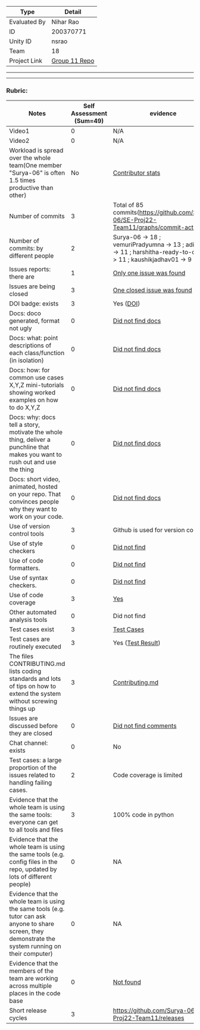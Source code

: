 |Type| Detail|
|--------|-------|
| Evaluated By | Nihar Rao |
| ID | 200370771 |
| Unity ID | nsrao |
| Team | 18 |
| Project Link | [Group 11 Repo](https://github.com/Surya-06/SE-Proj22-Team11) |

******
******

### Rubric:

|Notes|Self Assessment (Sum=49)|evidence|
|-----|------------------------|---------|
|Video1|0| N/A | 
|Video2|0| N/A | 
|Workload is spread over the whole team(One member "Surya-06" is often 1.5 times productive than other) | No |[Contributor stats](https://github.com/Surya-06/SE-Proj22-Team11/graphs/contributors) |
|Number of commits|3| Total of 85 commits(https://github.com/Surya-06/SE-Proj22-Team11/graphs/commit-activity) |
|Number of commits: by different people|2| Surya-06 -> 18 ; vemuriPradyumna -> 13 ; aditi-v9 -> 11 ; harshitha-ready-to-code -> 11 ; kaushikjadhav01 -> 9 |
|Issues reports: there are| 1 | [Only one issue was found](https://github.com/Surya-06/SE-Proj22-Team11/issues?q=is%3Aissue+is%3Aclosed)
|Issues are being closed| 3|[One closed issue was found](https://github.com/Surya-06/SE-Proj22-Team11/issues?q=is%3Aissue+is%3Aclosed) |
|DOI badge: exists|3| Yes ([DOI](https://zenodo.org/record/7046756)) |
|Docs: doco generated, format not ugly |0| [Did not find docs](https://github.com/Surya-06/SE-Proj22-Team11) |
|Docs: what: point descriptions of each class/function (in isolation) |0| [Did not find docs](https://github.com/Surya-06/SE-Proj22-Team11)  |
|Docs: how: for common use cases X,Y,Z mini-tutorials showing worked examples on how to do X,Y,Z|0|  [Did not find docs](https://github.com/Surya-06/SE-Proj22-Team11)  | 
|Docs: why: docs tell a story, motivate the whole thing, deliver a punchline that makes you want to rush out and use the thing| 0 | [Did not find docs](https://github.com/Surya-06/SE-Proj22-Team11) |
|Docs: short video, animated, hosted on your repo. That convinces people why they want to work on your code.| 0 | [Did not find docs](https://github.com/Surya-06/SE-Proj22-Team11) |
|Use of version control tools| 3|Github is used for version control |
|Use of style checkers | 0|[Did not find](https://github.com/Surya-06/SE-Proj22-Team11/blob/main/.github/workflows/build-test.yaml) |
|Use of code formatters. | 0|[Did not find](https://github.com/Surya-06/SE-Proj22-Team11/blob/main/.github/workflows/build-test.yaml) |
|Use of syntax checkers. | 0|[Did not find](https://github.com/Surya-06/SE-Proj22-Team11/blob/main/.github/workflows/build-test.yaml) |
|Use of code coverage | 3|[Yes](https://app.codecov.io/gh/Surya-06/SE-Proj22-Team11) |
|Other automated analysis tools| 0|Did not find |
|Test cases exist| 3 |[Test Cases](https://github.com/Surya-06/SE-Proj22-Team11/tree/main/Test)
|Test cases are routinely executed| 3|Yes ([Test Result](https://github.com/Surya-06/SE-Proj22-Team11/actions/runs/3132691667/jobs/5085298667))|
|The files CONTRIBUTING.md lists coding standards and lots of tips on how to extend the system without screwing things up|3| [Contributing.md](https://github.com/Surya-06/SE-Proj22-Team11/blob/main/contributing.md) |
|Issues are discussed before they are closed|0 |[Did not find comments](https://github.com/Surya-06/SE-Proj22-Team11/issues/2)
|Chat channel: exists|0| No |
|Test cases: a large proportion of the issues related to handling failing cases.|2| Code coverage is limited |
|Evidence that the whole team is using the same tools: everyone can get to all tools and files| 3 |100% code in python|
|Evidence that the whole team is using the same tools (e.g. config files in the repo, updated by lots of different people)| 0 |NA|
|Evidence that the whole team is using the same tools (e.g. tutor can ask anyone to share screen, they demonstrate the system running on their computer)| 0 |NA|
|Evidence that the members of the team are working across multiple places in the code base| 0 |[Not found](https://github.com/Surya-06/SE-Proj22-Team11/graphs/contributors) |
|Short release cycles |3| https://github.com/Surya-06/SE-Proj22-Team11/releases  |